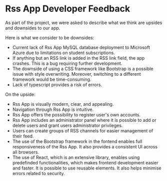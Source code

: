 # Rss App Developer Feedback

As part of the project, we were asked to describe what we think are upsides and downsides to our app.

Here is what we consider to be downsides:

- Current lack of Rss App MySQL database deployment to Microsoft Azure due to limitations on student subscriptions.
- If anything but an RSS link is added in the RSS link field, the app crashes. This is a bug requiring further development.
- The downside of using a CSS framework like Bootstrap is a possible issue with style overwriting. Moreover, switching to a different framework would be time-consuming.
- Lack of typescript provides a risk of errors.


On the upside:

- Rss App is visually modern, clear, and appealing.
- Navigation through Rss App is intuitive.
- Rss App offers the possibility to register user's own accounts.
- Rss App includes an administrator panel where it is possible to add or delete users and grant users administrator privileges.
- Users can create groups of RSS channels for easier management of their feed.
- The use of the Bootstrap framework in the fontend enables full responsiveness of the Rss App. It also provides a consistent UI across all browsers.
- The use of React, which is an extensive library, enables using predefinded functionalities, which makes frontend development easier and faster. It is possible to use reusable elements. It also helps minimise errors related to security.


